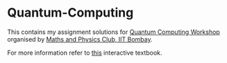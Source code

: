 # Quantum-Computing

This contains my assignment solutions for [Quantum Computing Workshop](https://github.com/mnp-club/Quantum_Computing_Workshop_2020) organised by [Maths and Physics Club, IIT Bombay](http://mnp-club.github.io/).

For more information refer to [this](https://qiskit.org/textbook/preface.html) interactive textbook.